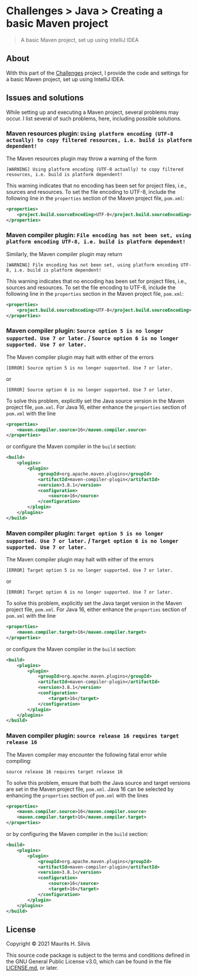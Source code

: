 # Challenges > Java > Creating a basic Maven project

> A basic Maven project, set up using IntelliJ IDEA

## About

With this part of the [Challenges](https://github.com/mauritssilvis/challenges) project, I provide the code and settings for a basic Maven project, set up using IntelliJ IDEA.

## Issues and solutions

While setting up and executing a Maven project, several problems may occur.
I list several of such problems, here, including possible solutions.

### Maven resources plugin: `Using platform encoding (UTF-8 actually) to copy filtered resources, i.e. build is platform dependent!`

The Maven resources plugin may throw a warning of the form

```text
[WARNING] Using platform encoding (UTF-8 actually) to copy filtered resources, i.e. build is platform dependent!
```

This warning indicates that no encoding has been set for project files, i.e., sources and resources.
To set the file encoding to UTF-8, include the following line in the `properties` section of the Maven project file, `pom.xml`:

```xml
<properties>
    <project.build.sourceEncoding>UTF-8</project.build.sourceEncoding>
</properties>
```

### Maven compiler plugin: `File encoding has not been set, using platform encoding UTF-8, i.e. build is platform dependent!` 

Similarly, the Maven compiler plugin may return

```text
[WARNING] File encoding has not been set, using platform encoding UTF-8, i.e. build is platform dependent!
```

This warning indicates that no encoding has been set for project files, i.e., sources and resources.
To set the file encoding to UTF-8, include the following line in the `properties` section in the Maven project file, `pom.xml`:

```xml
<properties>
    <project.build.sourceEncoding>UTF-8</project.build.sourceEncoding>
</properties>
```
### Maven compiler plugin: `Source option 5 is no longer supported. Use 7 or later.` / `Source option 6 is no longer supported. Use 7 or later.`

The Maven compiler plugin may halt with either of the errors

```text
[ERROR] Source option 5 is no longer supported. Use 7 or later.
```

or

```text
[ERROR] Source option 6 is no longer supported. Use 7 or later.
```

To solve this problem, explicitly set the Java source version in the Maven project file, `pom.xml`.
For Java 16, either enhance the `properties` section of `pom.xml` with the line

```xml
<properties>
    <maven.compiler.source>16</maven.compiler.source>
</properties>
```

or configure the Maven compiler in the `build` section:

```xml
<build>
    <plugins>
        <plugin>
            <groupId>org.apache.maven.plugins</groupId>
            <artifactId>maven-compiler-plugin</artifactId>
            <version>3.8.1</version>
            <configuration>
                <source>16</source>
            </configuration>
        </plugin>
    </plugins>
</build>
```

### Maven compiler plugin: `Target option 5 is no longer supported. Use 7 or later.` / `Target option 6 is no longer supported. Use 7 or later.`

The Maven compiler plugin may halt with either of the errors

```text
[ERROR] Target option 5 is no longer supported. Use 7 or later.
```

or

```text
[ERROR] Target option 6 is no longer supported. Use 7 or later.
```

To solve this problem, explicitly set the Java target version in the Maven project file, `pom.xml`.
For Java 16, either enhance the `properties` section of `pom.xml` with the line

```xml
<properties>
    <maven.compiler.target>16</maven.compiler.target>
</properties>
```

or configure the Maven compiler in the `build` section:

```xml
<build>
    <plugins>
        <plugin>
            <groupId>org.apache.maven.plugins</groupId>
            <artifactId>maven-compiler-plugin</artifactId>
            <version>3.8.1</version>
            <configuration>
                <target>16</target>
            </configuration>
        </plugin>
    </plugins>
</build>
```

### Maven compiler plugin: `source release 16 requires target release 16`

The Maven compiler may encounter the following fatal error while compiling:

```text
source release 16 requires target release 16
```

To solve this problem, ensure that both the Java source and target versions are set in the Maven project file, `pom.xml`.
Java 16 can be selected by enhancing the `properties` section of `pom.xml` with the lines

```xml
<properties>
    <maven.compiler.source>16</maven.compiler.source>
    <maven.compiler.target>16</maven.compiler.target>
</properties>
```

or by configuring the Maven compiler in the `build` section:

```xml
<build>
    <plugins>
        <plugin>
            <groupId>org.apache.maven.plugins</groupId>
            <artifactId>maven-compiler-plugin</artifactId>
            <version>3.8.1</version>
            <configuration>
                <source>16</source>
                <target>16</target>
            </configuration>
        </plugin>
    </plugins>
</build>
```

## License

Copyright © 2021 Maurits H. Silvis

This source code package is subject to the terms and conditions defined in the GNU General Public License v3.0, which can be found in the file [LICENSE.md](../../LICENSE.md), or later.
